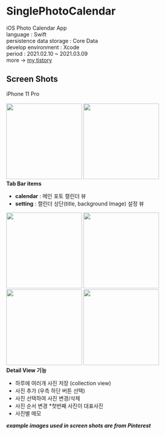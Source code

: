 # SinglePhotoCalendar
iOS Photo Calendar App   
language : Swift   
persistence data storage : Core Data    
develop environment : Xcode    
period : 2021.02.10 ~ 2021.03.09   
more -> [my tistory](https://sio2whocode.tistory.com)

## Screen Shots
iPhone 11 Pro   
<br/>
<img src="https://user-images.githubusercontent.com/41771874/110598559-3d2f9100-81c5-11eb-9b6c-ff58ad015283.png" width = "200"/>
<img src="https://user-images.githubusercontent.com/41771874/110598652-56384200-81c5-11eb-9501-594d6450dfb3.png" width = "200"/>
<br/>
**Tab Bar items**
- **calendar** : 메인 포토 캘린더 뷰
- **setting** : 캘린더 상단(title, background Image) 설정 뷰         
    
<img src="https://user-images.githubusercontent.com/41771874/110598578-43257200-81c5-11eb-8e5c-0384c53daa0a.png" width = "200"/> <img src="https://user-images.githubusercontent.com/41771874/110598644-52a4bb00-81c5-11eb-8e4e-5b9781a2d51e.png" width = "200"/> <img src="https://user-images.githubusercontent.com/41771874/110598604-49b3e980-81c5-11eb-967e-6dbf0b01c45c.png" width = "200"/> <img src="https://user-images.githubusercontent.com/41771874/110598621-4de00700-81c5-11eb-9b06-a46eb1573a70.png" width = "200"/>
<br/>
**Detail View 기능**
- 하루에 여러개 사진 저장 (collection view)
- 사진 추가 (우측 하단 버튼 선택)
- 사진 선택하여 사진 변경/삭제
- 사진 순서 변경 *첫번째 사진이 대표사진
- 사진별 메모


***example images used in screen shots are from Pinterest***
